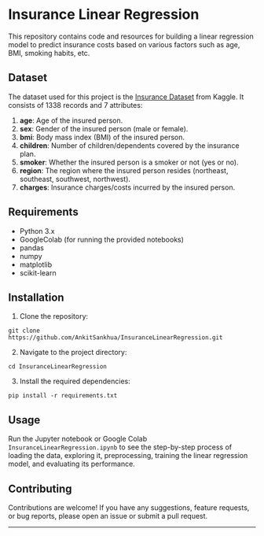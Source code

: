 # Insurance Linear Regression



This repository contains code and resources for building a linear regression model to predict insurance costs based on various factors such as age, BMI, smoking habits, etc.

## Dataset

The dataset used for this project is the [Insurance Dataset](https://www.kaggle.com/mirichoi0218/insurance) from Kaggle. It consists of 1338 records and 7 attributes:

1. **age**: Age of the insured person.
2. **sex**: Gender of the insured person (male or female).
3. **bmi**: Body mass index (BMI) of the insured person.
4. **children**: Number of children/dependents covered by the insurance plan.
5. **smoker**: Whether the insured person is a smoker or not (yes or no).
6. **region**: The region where the insured person resides (northeast, southeast, southwest, northwest).
7. **charges**: Insurance charges/costs incurred by the insured person.

## Requirements

- Python 3.x
- GoogleColab (for running the provided notebooks)
- pandas
- numpy
- matplotlib
- scikit-learn

## Installation

1. Clone the repository:

```
git clone https://github.com/AnkitSankhua/InsuranceLinearRegression.git
```

2. Navigate to the project directory:

```
cd InsuranceLinearRegression
```

3. Install the required dependencies:

```
pip install -r requirements.txt
```

## Usage

 Run the Jupyter notebook or Google Colab `InsuranceLinearRegression.ipynb` to see the step-by-step process of loading the data, exploring it, preprocessing, training the linear regression model, and evaluating its performance.


## Contributing

Contributions are welcome! If you have any suggestions, feature requests, or bug reports, please open an issue or submit a pull request.

---

